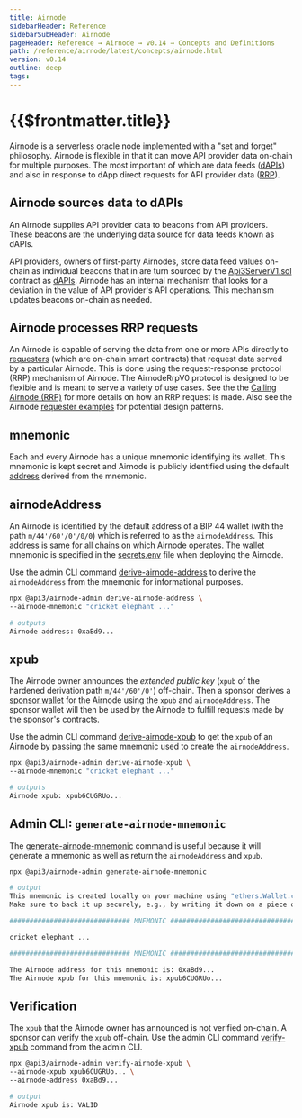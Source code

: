 ```yaml
---
title: Airnode
sidebarHeader: Reference
sidebarSubHeader: Airnode
pageHeader: Reference → Airnode → v0.14 → Concepts and Definitions
path: /reference/airnode/latest/concepts/airnode.html
version: v0.14
outline: deep
tags:
---
```


<VersionWarning/>

<PageHeader/>

<SearchHighlight/>

<FlexStartTag/>

# {{$frontmatter.title}}

Airnode is a serverless oracle node implemented with a "set and forget"
philosophy. Airnode is flexible in that it can move API provider data on-chain
for multiple purposes. The most important of which are data feeds
([dAPIs](https://docs.api3.org/oev-searchers/in-depth/dapis/)) and also in
response to dApp direct requests for API provider data
([RRP](/reference/airnode/latest/developers/)).

## Airnode sources data to dAPIs

An Airnode supplies API provider data to beacons from API providers. These
beacons are the underlying data source for data feeds known as dAPIs.

API providers, owners of first-party Airnodes, store data feed values on-chain
as individual beacons that in are turn sourced by the
[Api3ServerV1.sol](https://github.com/api3dao/airnode-protocol-v1/blob/main/contracts/api3-server-v1/Api3ServerV1.sol)
contract as [dAPIs](https://docs.api3.org/oev-searchers/in-depth/dapis/).
Airnode has an internal mechanism that looks for a deviation in the value of API
provider's API operations. This mechanism updates beacons on-chain as needed.

## Airnode processes RRP requests

An Airnode is capable of serving the data from one or more APIs directly to
[requesters](/reference/airnode/latest/concepts/requester.md) (which are
on-chain smart contracts) that request data served by a particular Airnode. This
is done using the request-response protocol (RRP) mechanism of Airnode. The
AirnodeRrpV0 protocol is designed to be flexible and is meant to serve a variety
of use cases. See the the
[Calling Airnode (RRP)](/reference/airnode/latest/developers/index.md) for more
details on how an RRP request is made. Also see the Airnode
[requester examples](https://github.com/api3dao/airnode/blob/v0.14/packages/airnode-examples/contracts)
for potential design patterns.

<!--Airnode consists of two parts: the off-chain **Airnode** (a.k.a. "the node")
deployed as self hosted or cloud provider functions, e.g., AWS) and the on-chain
**protocol contract** AirnodeRrpV0.sol. A requester calls the protocol contract,
which emits a blockchain event with the request parameters. Airnode listens to
the events emitted by the AirnodeRrpV0 contract. During the next run cycle,
Airnode gets the request parameters from the emitted event. The diagram below
illustrates the mechanics of the entire process.

Ignoring the mechanics of the overall process, the requester calling an Airnode
primarily focuses on two tasks, indicated by points A & B in the diagram below.

- <span style="color:green;font-weight:bold;">1</span>: Make the request
- <span style="color:blue;font-weight:bold;">2</span>: Accept and decode the
  response

> <img src="../assets/images/call-an-airnode.png"/>
>
> 1.  <p>A requester makes a request to the AirnodeRrpV0 contract which adds the <code>requestId</code> to storage, emits the request to the event logs and returns the <code>requestId</code> to the requester. The request is retrieved by the Airnode during its next run cycle. It then verifies the requester is authorized by checking authorizer contracts assigned to the Airnode.</p>
> 2.  <p>If the request is authorized, Airnode proceeds to respond. It first gathers the requested data from the API and calls the <code>fulfill()</code> function in AirnodeRrpV0, which removes the pending <code>requestId</code> from storage and makes a callback to <code>myFulfill()</code>. The gas costs associated
>     with the response are covered by the sponsor of the requester.</p>
> -->

## mnemonic

Each and every Airnode has a unique mnemonic identifying its wallet. This
mnemonic is kept secret and Airnode is publicly identified using the default
[address](/reference/airnode/latest/concepts/airnode.md#airnodeaddress) derived
from the mnemonic.

## airnodeAddress

An Airnode is identified by the default address of a BIP 44 wallet (with the
path `m/44'/60'/0'/0/0`) which is referred to as the `airnodeAddress`. This
address is same for all chains on which Airnode operates. The wallet mnemonic is
specified in the
[secrets.env](/reference/airnode/latest/deployment-files/secrets-env.md) file
when deploying the Airnode.

Use the admin CLI command
[derive-airnode-address](/reference/airnode/latest/packages/admin-cli.md#derive-airnode-address)
to derive the `airnodeAddress` from the mnemonic for informational purposes.

```bash
npx @api3/airnode-admin derive-airnode-address \
--airnode-mnemonic "cricket elephant ..."

# outputs
Airnode address: 0xaBd9...
```

## xpub

The Airnode owner announces the _extended public key_ (`xpub` of the hardened
derivation path `m/44'/60'/0'`) off-chain. Then a sponsor derives a
[sponsor wallet](/reference/airnode/latest/concepts/sponsor.md#sponsorwallet)
for the Airnode using the `xpub` and `airnodeAddress`. The sponsor wallet will
then be used by the Airnode to fulfill requests made by the sponsor's contracts.

Use the admin CLI command
[derive-airnode-xpub](/reference/airnode/latest/packages/admin-cli.md#derive-airnode-xpub)
to get the `xpub` of an Airnode by passing the same mnemonic used to create the
`airnodeAddress`.

```bash
npx @api3/airnode-admin derive-airnode-xpub \
--airnode-mnemonic "cricket elephant ..."

# outputs
Airnode xpub: xpub6CUGRUo...
```

## Admin CLI: `generate-airnode-mnemonic`

The
[generate-airnode-mnemonic](/reference/airnode/latest/packages/admin-cli.md#generate-airnode-mnemonic)
command is useful because it will generate a mnemonic as well as return the
`airnodeAddress` and `xpub`.

```sh
npx @api3/airnode-admin generate-airnode-mnemonic

# output
This mnemonic is created locally on your machine using "ethers.Wallet.createRandom" under the hood.
Make sure to back it up securely, e.g., by writing it down on a piece of paper:

############################## MNEMONIC ###############################

cricket elephant ...

############################## MNEMONIC ###############################

The Airnode address for this mnemonic is: 0xaBd9...
The Airnode xpub for this mnemonic is: xpub6CUGRUo...
```

## Verification

The `xpub` that the Airnode owner has announced is not verified on-chain. A
sponsor can verify the `xpub` off-chain. Use the admin CLI command
[verify-xpub](/reference/airnode/latest/packages/admin-cli.md#verify-airnode-xpub)
command from the admin CLI.

```bash
npx @api3/airnode-admin verify-airnode-xpub \
--airnode-xpub xpub6CUGRUo... \
--airnode-address 0xaBd9...

# output
Airnode xpub is: VALID
```

<FlexEndTag/>
